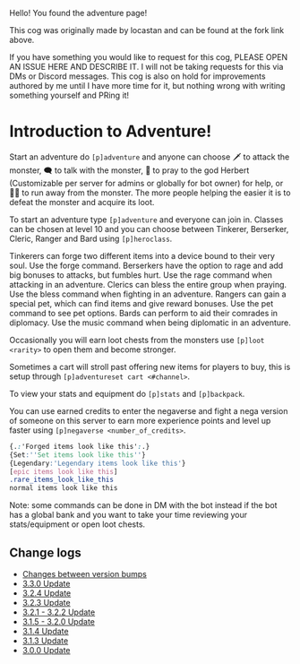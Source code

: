 Hello! You found the adventure page!

This cog was originally made by locastan and can be found at the fork link above.

If you have something you would like to request for this cog, PLEASE OPEN AN ISSUE HERE AND DESCRIBE IT. I will not be taking requests for this via DMs or Discord messages. This cog is also on hold for improvements authored by me until I have more time for it, but nothing wrong with writing something yourself and PRing it!

# Introduction to Adventure!

Start an adventure do `[p]adventure` and anyone can choose 🗡 to attack the monster, 🗨 to talk with the monster, 🛐 to pray to the god Herbert (Customizable per server for admins or globally for bot owner) for help, or 🏃‍♀️ to run away from the monster. The more people helping the easier it is to defeat the monster and acquire its loot.

To start an adventure type `[p]adventure` and everyone can join in.
Classes can be chosen at level 10 and you can choose between Tinkerer, Berserker, Cleric, Ranger and Bard using `[p]heroclass`.

Tinkerers can forge two different items into a device bound to their very soul. Use the forge command.
Berserkers have the option to rage and add big bonuses to attacks, but fumbles hurt. Use the rage command when attacking in an adventure.
Clerics can bless the entire group when praying. Use the bless command when fighting in an adventure.
Rangers can gain a special pet, which can find items and give reward bonuses. Use the pet command to see pet options.
Bards can perform to aid their comrades in diplomacy. Use the music command when being diplomatic in an adventure.

Occasionally you will earn loot chests from the monsters use `[p]loot <rarity>` to open them and become stronger.

Sometimes a cart will stroll past offering new items for players to buy, this is setup through `[p]adventureset cart <#channel>`.

To view your stats and equipment do `[p]stats` and `[p]backpack`.

You can use earned credits to enter the negaverse and fight a nega version of someone on this server to earn more experience points and level up faster using `[p]negaverse <number_of_credits>`.

```css
{.:'Forged items look like this':.}
{Set:''Set items look like this''}
{Legendary:'Legendary items look like this'}
[epic items look like this]
.rare_items_look_like_this
normal items look like this
```

Note: some commands can be done in DM with the bot instead if the bot has a global bank and you want to take your time reviewing your stats/equipment or open loot chests.

## Change logs
- [Changes between version bumps](change_logs/3.x.x.md)
- [3.3.0 Update](change_logs/3.3.0.md)
- [3.2.4 Update](change_logs/3.2.4.md)
- [3.2.3 Update](change_logs/3.2.3.md)
- [3.2.1 - 3.2.2 Update](change_logs/3.2.2.md)
- [3.1.5 - 3.2.0 Update](change_logs/3.2.0.md)
- [3.1.4 Update](change_logs/3.1.4.md)
- [3.1.3 Update](change_logs/3.1.3.md)
- [3.0.0 Update](change_logs/3.0.0.md)
